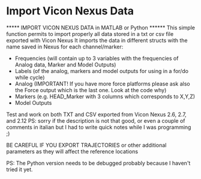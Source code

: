 # Import Vicon Nexus Data
***** IMPORT VICON NEXUS DATA in MATLAB or Python ******
This simple function permits to import properly all data stored in a txt or csv file exported with Vicon Nexus
It imports the data in different structs with the name saved in Nexus for each channel/marker:

- Frequencies (will contain up to 3 variables with the frequencies of Analog data, Marker and Model Outputs)
- Labels (of the analog, markers and model outputs for using in a for/do while cycle)
- Analog (IMPORTANT! If you have more force platforms please ask also the Force output which is the last one. Look at the code why)
- Markers (e.g. HEAD_Marker with 3 columns which corresponds to X,Y,Z)
- Model Outputs

Test and work on both TXT and CSV exported from Vicon Nexus 2.6, 2.7, and 2.12 
PS: sorry if the description is not that good, or even a couple of comments in italian but I had to write quick notes while I was programming ;)  

BE CAREFUL IF YOU EXPORT TRAJECTORIES or other additional parameters as they will affect the reference locations

PS: The Python version needs to be debugged probably because I haven't tried it yet.

